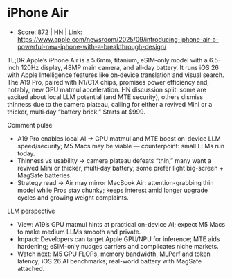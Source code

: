 # iPhone Air

- Score: 872 | [HN](https://news.ycombinator.com/item?id=45186015) | Link: https://www.apple.com/newsroom/2025/09/introducing-iphone-air-a-powerful-new-iphone-with-a-breakthrough-design/

TL;DR
Apple’s iPhone Air is a 5.6mm, titanium, eSIM‑only model with a 6.5-inch 120Hz display, 48MP main camera, and all‑day battery. It runs iOS 26 with Apple Intelligence features like on‑device translation and visual search. The A19 Pro, paired with N1/C1X chips, promises power efficiency and, notably, new GPU matmul acceleration. HN discussion split: some are excited about local LLM potential (and MTE security), others dismiss thinness due to the camera plateau, calling for either a revived Mini or a thicker, multi‑day “battery brick.” Starts at $999.

Comment pulse
- A19 Pro enables local AI → GPU matmul and MTE boost on-device LLM speed/security; M5 Macs may be viable — counterpoint: small LLMs run today.
- Thinness vs usability → camera plateau defeats “thin,” many want a revived Mini or thicker, multi‑day battery; some prefer light big-screen + MagSafe batteries.
- Strategy read → Air may mirror MacBook Air: attention-grabbing thin model while Pros stay chunky; keeps interest amid longer upgrade cycles and growing weight complaints.

LLM perspective
- View: A19’s GPU matmul hints at practical on-device AI; expect M5 Macs to make medium LLMs smooth and private.
- Impact: Developers can target Apple GPU/NPU for inference; MTE aids hardening; eSIM-only nudges carriers and complicates niche markets.
- Watch next: M5 GPU FLOPs, memory bandwidth, MLPerf and token latency; iOS 26 AI benchmarks; real-world battery with MagSafe attached.
